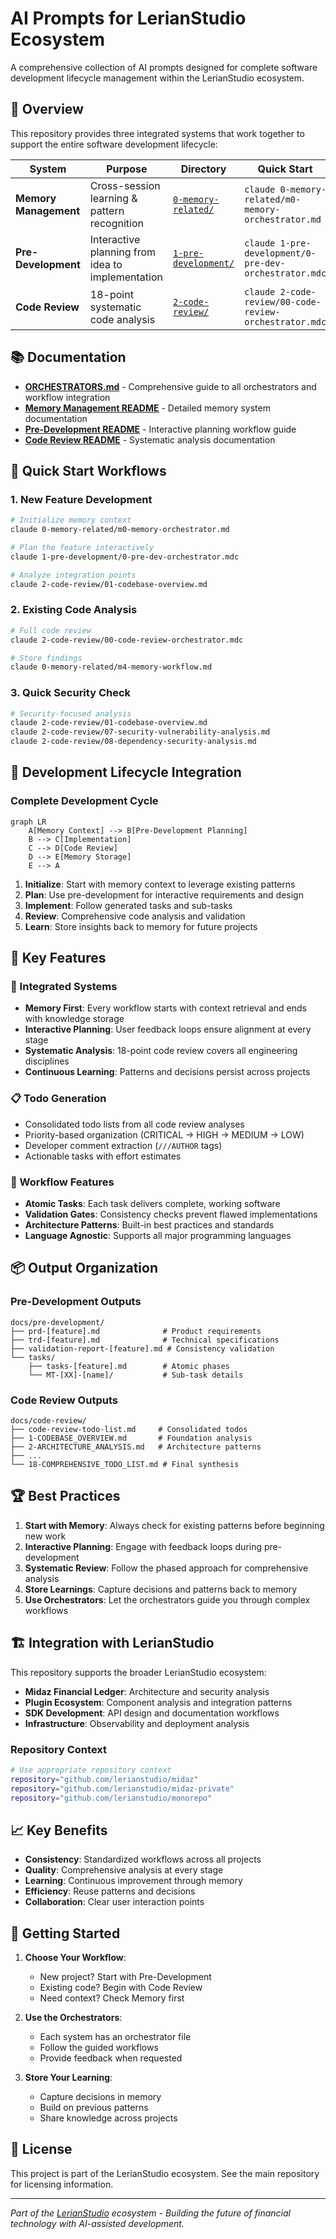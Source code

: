 # AI Prompts for LerianStudio Ecosystem

A comprehensive collection of AI prompts designed for complete software development lifecycle management within the LerianStudio ecosystem.

## 🎯 Overview

This repository provides three integrated systems that work together to support the entire software development lifecycle:

| System | Purpose | Directory | Quick Start |
|--------|---------|-----------|-------------|
| **Memory Management** | Cross-session learning & pattern recognition | [`0-memory-related/`](0-memory-related/) | `claude 0-memory-related/m0-memory-orchestrator.md` |
| **Pre-Development** | Interactive planning from idea to implementation | [`1-pre-development/`](1-pre-development/) | `claude 1-pre-development/0-pre-dev-orchestrator.mdc` |
| **Code Review** | 18-point systematic code analysis | [`2-code-review/`](2-code-review/) | `claude 2-code-review/00-code-review-orchestrator.mdc` |

## 📚 Documentation

- **[ORCHESTRATORS.md](ORCHESTRATORS.md)** - Comprehensive guide to all orchestrators and workflow integration
- **[Memory Management README](0-memory-related/README.md)** - Detailed memory system documentation
- **[Pre-Development README](1-pre-development/README.md)** - Interactive planning workflow guide
- **[Code Review README](2-code-review/README.md)** - Systematic analysis documentation

## 🚀 Quick Start Workflows

### 1. New Feature Development
```bash
# Initialize memory context
claude 0-memory-related/m0-memory-orchestrator.md

# Plan the feature interactively
claude 1-pre-development/0-pre-dev-orchestrator.mdc

# Analyze integration points
claude 2-code-review/01-codebase-overview.md
```

### 2. Existing Code Analysis
```bash
# Full code review
claude 2-code-review/00-code-review-orchestrator.mdc

# Store findings
claude 0-memory-related/m4-memory-workflow.md
```

### 3. Quick Security Check
```bash
# Security-focused analysis
claude 2-code-review/01-codebase-overview.md
claude 2-code-review/07-security-vulnerability-analysis.md
claude 2-code-review/08-dependency-security-analysis.md
```

## 🔄 Development Lifecycle Integration

### Complete Development Cycle
```mermaid
graph LR
    A[Memory Context] --> B[Pre-Development Planning]
    B --> C[Implementation]
    C --> D[Code Review]
    D --> E[Memory Storage]
    E --> A
```

1. **Initialize**: Start with memory context to leverage existing patterns
2. **Plan**: Use pre-development for interactive requirements and design
3. **Implement**: Follow generated tasks and sub-tasks
4. **Review**: Comprehensive code analysis and validation
5. **Learn**: Store insights back to memory for future projects

## 🎯 Key Features

### 🔗 Integrated Systems
- **Memory First**: Every workflow starts with context retrieval and ends with knowledge storage
- **Interactive Planning**: User feedback loops ensure alignment at every stage
- **Systematic Analysis**: 18-point code review covers all engineering disciplines
- **Continuous Learning**: Patterns and decisions persist across projects

### 📋 Todo Generation
- Consolidated todo lists from all code review analyses
- Priority-based organization (CRITICAL → HIGH → MEDIUM → LOW)
- Developer comment extraction (`///AUTHOR` tags)
- Actionable tasks with effort estimates

### 🚀 Workflow Features
- **Atomic Tasks**: Each task delivers complete, working software
- **Validation Gates**: Consistency checks prevent flawed implementations
- **Architecture Patterns**: Built-in best practices and standards
- **Language Agnostic**: Supports all major programming languages

## 📦 Output Organization

### Pre-Development Outputs
```
docs/pre-development/
├── prd-[feature].md              # Product requirements
├── trd-[feature].md              # Technical specifications
├── validation-report-[feature].md # Consistency validation
└── tasks/
    ├── tasks-[feature].md        # Atomic phases
    └── MT-[XX]-[name]/           # Sub-task details
```

### Code Review Outputs
```
docs/code-review/
├── code-review-todo-list.md     # Consolidated todos
├── 1-CODEBASE_OVERVIEW.md       # Foundation analysis
├── 2-ARCHITECTURE_ANALYSIS.md   # Architecture patterns
├── ...
└── 18-COMPREHENSIVE_TODO_LIST.md # Final synthesis
```

## 🏆 Best Practices

1. **Start with Memory**: Always check for existing patterns before beginning new work
2. **Interactive Planning**: Engage with feedback loops during pre-development
3. **Systematic Review**: Follow the phased approach for comprehensive analysis
4. **Store Learnings**: Capture decisions and patterns back to memory
5. **Use Orchestrators**: Let the orchestrators guide you through complex workflows

## 🏗️ Integration with LerianStudio

This repository supports the broader LerianStudio ecosystem:
- **Midaz Financial Ledger**: Architecture and security analysis
- **Plugin Ecosystem**: Component analysis and integration patterns
- **SDK Development**: API design and documentation workflows
- **Infrastructure**: Observability and deployment analysis

### Repository Context
```bash
# Use appropriate repository context
repository="github.com/lerianstudio/midaz"
repository="github.com/lerianstudio/midaz-private"
repository="github.com/lerianstudio/monorepo"
```

## 📈 Key Benefits

- **Consistency**: Standardized workflows across all projects
- **Quality**: Comprehensive analysis at every stage
- **Learning**: Continuous improvement through memory
- **Efficiency**: Reuse patterns and decisions
- **Collaboration**: Clear user interaction points

## 🔧 Getting Started

1. **Choose Your Workflow**:
   - New project? Start with Pre-Development
   - Existing code? Begin with Code Review
   - Need context? Check Memory first

2. **Use the Orchestrators**:
   - Each system has an orchestrator file
   - Follow the guided workflows
   - Provide feedback when requested

3. **Store Your Learning**:
   - Capture decisions in memory
   - Build on previous patterns
   - Share knowledge across projects

## 📄 License

This project is part of the LerianStudio ecosystem. See the main repository for licensing information.

---

*Part of the [LerianStudio](https://github.com/lerianstudio) ecosystem - Building the future of financial technology with AI-assisted development.*